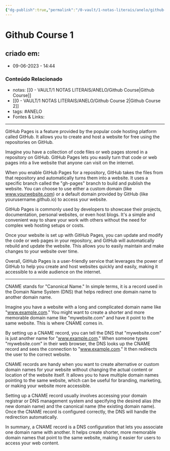 ```yaml
---
{"dg-publish":true,"permalink":"/0-vault/1-notas-literais/anelo/github-course-1/","tags":["ANELO"],"dgHomeLink":true,"dgShowLocalGraph":true,"dgShowFileTree":true,"dgEnableSearch":true}
---
```


# Github Course 1

## criado em: 
-  09-06-2023 - 14:44

### Conteúdo Relacionado
- notas: [[0 - VAULT/1 NOTAS LITERAIS/ANELO/Github Course\|Github Course]]
- [[0 - VAULT/1 NOTAS LITERAIS/ANELO/Github Course 2\|Github Course 2]]
- tags: #ANELO 
- Fontes & Links: 

---

GitHub Pages is a feature provided by the popular code hosting platform called GitHub. It allows you to create and host a website for free using the repositories on GitHub.

Imagine you have a collection of code files or web pages stored in a repository on GitHub. GitHub Pages lets you easily turn that code or web pages into a live website that anyone can visit on the internet.

When you enable GitHub Pages for a repository, GitHub takes the files from that repository and automatically turns them into a website. It uses a specific branch called the "gh-pages" branch to build and publish the website. You can choose to use either a custom domain (like www.yourwebsite.com) or a default domain provided by GitHub (like yourusername.github.io) to access your website.

GitHub Pages is commonly used by developers to showcase their projects, documentation, personal websites, or even host blogs. It's a simple and convenient way to share your work with others without the need for complex web hosting setups or costs.

Once your website is set up with GitHub Pages, you can update and modify the code or web pages in your repository, and GitHub will automatically rebuild and update the website. This allows you to easily maintain and make changes to your website over time.

Overall, GitHub Pages is a user-friendly service that leverages the power of GitHub to help you create and host websites quickly and easily, making it accessible to a wide audience on the internet.

---

CNAME stands for "Canonical Name." In simple terms, it is a record used in the Domain Name System (DNS) that helps redirect one domain name to another domain name.

Imagine you have a website with a long and complicated domain name like "www.example.com." You might want to create a shorter and more memorable domain name like "mywebsite.com" and have it point to the same website. This is where CNAME comes in.

By setting up a CNAME record, you can tell the DNS that "mywebsite.com" is just another name for "www.example.com." When someone types "mywebsite.com" in their web browser, the DNS looks up the CNAME record and sees the connection to "www.example.com." It then redirects the user to the correct website.

CNAME records are handy when you want to create alternative or custom domain names for your website without changing the actual content or location of the website itself. It allows you to have multiple domain names pointing to the same website, which can be useful for branding, marketing, or making your website more accessible.

Setting up a CNAME record usually involves accessing your domain registrar or DNS management system and specifying the desired alias (the new domain name) and the canonical name (the existing domain name). Once the CNAME record is configured correctly, the DNS will handle the redirection automatically.

In summary, a CNAME record is a DNS configuration that lets you associate one domain name with another. It helps create shorter, more memorable domain names that point to the same website, making it easier for users to access your web content.